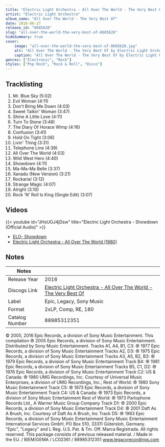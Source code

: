 ```yaml
---
title: "Electric Light Orchestra - All Over The World - The Very Best Of"
artist: "Electric Light Orchestra"
album_name: "All Over The World - The Very Best Of"
date: 2016-06-27
release_id: "8685628"
slug: "all-over-the-world-the-very-best-of-8685628"
hideSummary: true
cover:
    image: "all-over-the-world-the-very-best-of-8685628.jpg"
    alt: "All Over The World - The Very Best Of by Electric Light Orchestra"
    caption: "All Over The World - The Very Best Of by Electric Light Orchestra"
genres: ["Electronic", "Rock"]
styles: ["Pop Rock", "Rock & Roll", "Disco"]
---
```


## Tracklisting
1. Mr. Blue Sky (5:02)
2. Evil Woman (4:11)
3. Don't Bring Me Down (4:03)
4. Sweet Talkin' Woman (3:47)
5. Shine A Little Love (4:11)
6. Turn To Stone (3:48)
7. The Diary Of Horace Wimp (4:16)
8. Confusion (3:41)
9. Hold On Tight (3:06)
10. Livin' Thing (3:31)
11. Telephone Line (4:39)
12. All Over The World (4:03)
13. Wild West Hero (4:40)
14. Showdown (4:11)
15. Ma-Ma-Ma Belle (3:37)
16. Xanadu (New Version) (3:21)
17. Rockaria! (3:12)
18. Strange Magic (4:07)
19. Alright (3:10)
20. Rock 'N' Roll Is King (Single Edit) (3:07)

## Videos
{{< youtube id="JHsUGJ4jDsw" title="Electric Light Orchestra - Showdown (Official Audio)" >}}
- [ELO- Showdown](https://www.youtube.com/watch?v=8hqmmVXcXzU)
- [Electric Light Orchestra - All Over The World (1980)](https://www.youtube.com/watch?v=36XYt4mpRxI)


## Notes

| Notes          |             |
| ---------------| ----------- |
| Release Year   | 2016 |
| Discogs Link   | [Electric Light Orchestra - All Over The World - The Very Best Of](https://www.discogs.com/release/8685628-Electric-Light-Orchestra-All-Over-The-World-The-Very-Best-Of) |
| Label          | Epic, Legacy, Sony Music |
| Format         | 2xLP, Comp, RE, 180 |
| Catalog Number | 88985312351 |

© 2005, 2016 Epic Records, a division of Sony Music Entertainment. This compilation ℗ 2005 Epic Records, a division of Sony Music Entertainment. Distributed by Sony Music Entertainment.  Tracks A1, A4, B1, C3: ℗ 1977 Epic Records, a division of Sony Music Entertainment  Tracks A2, D3: ℗ 1975 Epic Records, a division of Sony Music Entertainment  Tracks A3, A5, B2, B3: ℗ 1979 Epic Records, a division of Sony Music Entertainment  Track B4: ℗ 1981 Epic Records, a division of Sony Music Entertainment  Tracks B5, C1, D2: ℗ 1976 Epic Records, a division of Sony Music Entertainment  Track C2: US & Canada: ℗ 1980 UMG Recordings, Inc. Courtesy of Universal Music Enterprises, a division of UMG Recordings, Inc.;  Rest of World: ℗ 1980 Sony Music Entertainment  Track C5: ℗ 1973 Epic Records, a division of Sony Music Entertainment  Track C4: US & Canada: ℗ 1973 Epic Records, a division of Sony Music Entertainment Rest of World: ℗ 1973 Parlophone Records Ltd., A Warner Music Group Company  Track D1: ℗ 2000 Epic Records, a division of Sony Music Entertainment  Track D4: ℗ 2001 Daft As A Brush, Inc. Courtesy of Daft As A Brush, Inc  Track D5: ℗ 1983 Epic Records, a division of Sony Music Entertainment  Sony Music Entertainment International Services GmbH, PO Box 510, 33311 Gütersloh, Germany. "Epic", "Legacy" and L Reg. U.S. Pat. & Tm. Off. Marca Registrada. All rights reserved.  This package consists of previous released material. / Made in the EU. / BIEM/GEMA / LC02361 / 88985312351  www.legacyrecordings.com

